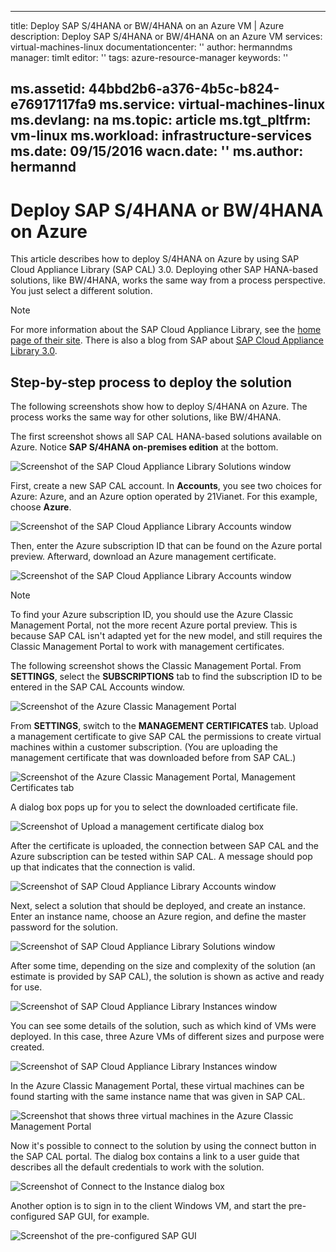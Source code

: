 <!-- need to be tested -->

---
title: Deploy SAP S/4HANA or BW/4HANA on an Azure VM | Azure
description: Deploy SAP S/4HANA or BW/4HANA on an Azure VM
services: virtual-machines-linux
documentationcenter: ''
author: hermanndms
manager: timlt
editor: ''
tags: azure-resource-manager
keywords: ''

ms.assetid: 44bbd2b6-a376-4b5c-b824-e76917117fa9
ms.service: virtual-machines-linux
ms.devlang: na
ms.topic: article
ms.tgt_pltfrm: vm-linux
ms.workload: infrastructure-services
ms.date: 09/15/2016
wacn.date: ''
ms.author: hermannd
---

# Deploy SAP S/4HANA or BW/4HANA on Azure
This article describes how to deploy S/4HANA on Azure by using SAP Cloud Appliance Library (SAP CAL) 3.0. Deploying other SAP HANA-based solutions, like BW/4HANA, works the same way from a process perspective. You just select a different solution.

> [!NOTE]
For more information about the SAP Cloud Appliance Library, see the [home page of their site](https://cal.sap.com/). There is also a blog from SAP about [SAP Cloud Appliance Library 3.0](http://scn.sap.com/community/cloud-appliance-library/blog/2016/05/27/sap-cloud-appliance-library-30-came-with-a-new-user-experience).

## Step-by-step process to deploy the solution

The following screenshots show how to deploy S/4HANA on Azure. The process works the same way for other solutions, like BW/4HANA.

The first screenshot shows all SAP CAL HANA-based solutions available on Azure. Notice **SAP S/4HANA on-premises edition** at the bottom.

![Screenshot of the SAP Cloud Appliance Library Solutions window](./media/virtual-machines-linux-sap-cal-s4h/s4h-pic-1b.jpg)

First, create a new SAP CAL account. In **Accounts**, you see two choices for Azure: Azure, and an Azure option operated by 21Vianet. For this example, choose **Azure**.

![Screenshot of the SAP Cloud Appliance Library Accounts window](./media/virtual-machines-linux-sap-cal-s4h/s4h-pic-2.jpg)

Then, enter the Azure subscription ID that can be found on the Azure portal preview. Afterward, download an Azure management certificate.

![Screenshot of the SAP Cloud Appliance Library Accounts window](./media/virtual-machines-linux-sap-cal-s4h/s4h-pic3b.jpg)

> [!NOTE]
To find your Azure subscription ID, you should use the Azure Classic Management Portal, not the more recent Azure portal preview. This is because SAP CAL isn't adapted yet for the new model, and still requires the Classic Management Portal to work with management certificates.

The following screenshot shows the Classic Management Portal. From **SETTINGS**, select the **SUBSCRIPTIONS** tab to find the subscription ID to be entered in the SAP CAL Accounts window.

![Screenshot of the Azure Classic Management Portal](./media/virtual-machines-linux-sap-cal-s4h/s4h-pic4b.jpg)

From **SETTINGS**, switch to the **MANAGEMENT CERTIFICATES** tab. Upload a management certificate to give SAP CAL the permissions
to create virtual machines within a customer subscription. (You are uploading the management certificate that was downloaded before from SAP CAL.)

![Screenshot of the Azure Classic Management Portal, Management Certificates tab](./media/virtual-machines-linux-sap-cal-s4h/s4h-pic5.jpg)

A dialog box pops up for you to select the downloaded certificate file.

![Screenshot of Upload a management certificate dialog box](./media/virtual-machines-linux-sap-cal-s4h/s4h-pic8.jpg)

After the certificate is uploaded, the connection between SAP CAL and the Azure subscription can be tested within SAP CAL. A message should pop up that indicates that the connection is valid.

![Screenshot of SAP Cloud Appliance Library Accounts window](./media/virtual-machines-linux-sap-cal-s4h/s4h-pic9.jpg)

Next, select a solution that should be deployed, and create an instance.
Enter an instance name, choose an Azure region, and define the
master password for the solution.

![Screenshot of SAP Cloud Appliance Library Solutions window](./media/virtual-machines-linux-sap-cal-s4h/s4h-pic10.jpg)

After some time, depending on the size and complexity of the solution (an estimate is provided by SAP CAL), the solution is shown as active and ready for use.

![Screenshot of SAP Cloud Appliance Library Instances window](./media/virtual-machines-linux-sap-cal-s4h/s4h-pic11.jpg)

You can see some details of the solution, such as which kind of VMs were deployed. In this case, three Azure VMs of different sizes and purpose were created.

![Screenshot of SAP Cloud Appliance Library Instances window](./media/virtual-machines-linux-sap-cal-s4h/s4h-pic12.jpg)

In the Azure Classic Management Portal, these virtual machines can be found starting with the same instance name that was given in SAP CAL.

![Screenshot that shows three virtual machines in the Azure Classic Management Portal](./media/virtual-machines-linux-sap-cal-s4h/s4h-pic13.jpg)

Now it's possible to connect to the solution by using the connect button in the SAP CAL portal. The dialog box contains a link to a user guide that describes all the default credentials to work with the solution.

![Screenshot of Connect to the Instance dialog box](./media/virtual-machines-linux-sap-cal-s4h/s4h-pic14b.jpg)

Another option is to sign in to the client Windows VM, and start the pre-configured SAP GUI, for example.

![Screenshot of the pre-configured SAP GUI](./media/virtual-machines-linux-sap-cal-s4h/s4h-pic15.jpg)